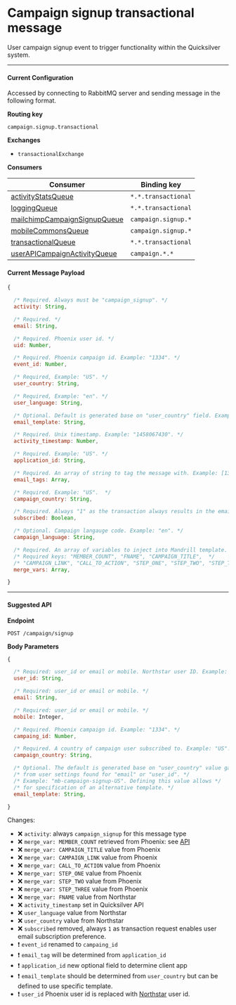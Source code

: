 # Campaign signup transactional message

User campaign signup event to trigger functionality within the Quicksilver system.

----

#### Current Configuration
Accessed by connecting to RabbitMQ server and sending message in the following format.

**Routing key**

`campaign.signup.transactional`

**Exchanges**

- `transactionalExchange`

**Consumers**

| Consumer                                                                  | Binding key           |
| ------------------------------------------------------------------------- | ----------------------|
| [activityStatsQueue](../queues/activityStatsQueue.md)                     |  `*.*.transactional`  |
| [loggingQueue](../queues/loggingQueue.md)                                 |  `*.*.transactional`  |
| [mailchimpCampaignSignupQueue](../queues/mailchimpCampaignSignupQueue.md) |  `campaign.signup.*`  |
| [mobileCommonsQueue](../queues/mobileCommonsQueue.md)                     |  `campaign.signup.*`  |
| [transactionalQueue](../queues/transactionalQueue.md)                     |  `*.*.transactional`  |
| [userAPICampaignActivityQueue](../queues/userAPICampaignActivityQueue.md) |  `campaign.*.*`       |

#### Current Message Payload
```js
{

  /* Required. Always must be "campaign_signup". */
  activity: String,

  /* Required. */
  email: String,

  /* Required. Phoenix user id. */
  uid: Number,

  /* Required. Phoenix campaign id. Example: "1334". */
  event_id: Number,

  /* Required, Example: "US". */
  user_country: String,

  /* Required, Example: "en". */
  user_language: String,

  /* Optional. Default is generated base on "user_country" field. Example: "mb-campaign-signup-US". */
  email_template: String,

  /* Required. Unix timestamp. Example: "1458067430". */
  activity_timestamp: Number,

  /* Required. Example: "US". */
  application_id: String,

  /* Required. An array of string to tag the message with. Example: [1334, "drupal_campaign_signup"]. */
  email_tags: Array,

  /* Required. Example: "US".  */
  campaign_country: String,

  /* Required. Always "1" as the transaction always results in the email address being subscribed. */
  subscribed: Boolean,

  /* Optional. Campaign langauge code. Example: "en". */
  campaign_language: String,

  /* Required. An array of variables to inject into Mandrill template. */
  /* Required keys: "MEMBER_COUNT", "FNAME", "CAMPAIGN_TITLE",  */
  /* "CAMPAIGN_LINK", "CALL_TO_ACTION", "STEP_ONE", "STEP_TWO", "STEP_THREE". */
  merge_vars: Array,

}
```

----

#### Suggested API

**Endpoint**

`POST /campaign/signup`

**Body Parameters**

```js
{

  /* Required: user_id or email or mobile. Northstar user ID. Example: "555b9225bffebc31068b4567". */
  user_id: String,

  /* Required: user_id or email or mobile. */
  email: String,

  /* Required: user_id or email or mobile. */
  mobile: Integer,

  /* Required. Phoenix campaign id. Example: "1334". */
  campaing_id: Number,

  /* Required. A country of campaign user subscribed to. Example: "US". */
  campaign_country: String,

  /* Optional. The default is generated base on "user_country" value gathered */
  /* from user settings found for "email" or "user_id". */
  /* Example: "mb-campaign-signup-US". Defining this value allows */
  /* for specification of an alternative template. */
  email_template: String,

}
```

Changes:

- :x: `activity`: always `campaign_signup` for this message type
- :x: `merge_var: MEMBER_COUNT` retrieved from Phoenix: see [API](https://github.com/DoSomething/phoenix/wiki/API#get-member-count)
- :x: `merge_var: CAMPAIGN_TITLE` value from Phoenix
- :x: `merge_var: CAMPAIGN_LINK` value from Phoenix
- :x: `merge_var: CALL_TO_ACTION` value from Phoenix
- :x: `merge_var: STEP_ONE` value from Phoenix
- :x: `merge_var: STEP_TWO` value from Phoenix
- :x: `merge_var: STEP_THREE` value from Phoenix
- :x: `merge_var: FNAME` value from Northstar
- :x: `activity_timestamp` set in Quicksilver API
- :x: `user_language` value from Northstar
- :x: `user_country` value from Northstar
- :x: `subscribed` removed, always `1` as transaction request enables user email subscription preference.
- :heavy_exclamation_mark: `event_id` renamed to `campaing_id`
- :heavy_exclamation_mark: `email_tag` will be determined from `application_id`
- :heavy_exclamation_mark: `application_id` new optional field to determine client app
- :heavy_exclamation_mark: `email_template` should be determined from `user_country` but can be defined to use specific template.
- :heavy_exclamation_mark: `user_id` Phoenix user id is replaced with [Northstar](https://github.com/DoSomething/northstar/blob/dev/documentation/endpoints/users.md#retrieve-a-user) user id.

